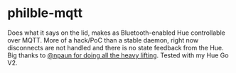 # philble-mqtt 

Does what it says on the lid, makes as Bluetooth-enabled Hue controllable over MQTT. More of a hack/PoC than a stable daemon, right now disconnects are not handled and there is no state feedback from the Hue. Big thanks to [@npaun for doing all the heavy lifting](https://github.com/npaun/philble). Tested with my Hue Go V2.

